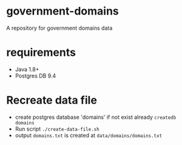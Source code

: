# government-domains

A repository for government domains data

# requirements

- Java 1.8+
- Postgres DB 9.4

# Recreate data file

- create postgres database 'domains' if not exist already `createdb domains`
- Run script `./create-data-file.sh`
- output `domains.txt` is created at `data/domains/domains.txt`
